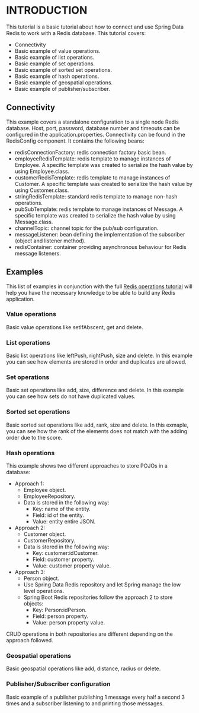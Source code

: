 # INTRODUCTION
This tutorial is a basic tutorial about how to connect and use Spring Data Redis to work with a Redis database. This tutorial covers:
- Connectivity
- Basic example of value operations.
- Basic example of list operations.
- Basic example of set operations.
- Basic example of sorted set operations.
- Basic example of hash operations.
- Basic example of geospatial operations.
- Basic example of publisher/subscriber.

## Connectivity
This example covers a standalone configuration to a single node Redis database. Host, port, password, database number and timeouts can be configured in the application.properties. Connectivity can be found in the RedisConfig component. It contains the following beans:
- redisConnectionFactory: redis connection factory basic bean.
- employeeRedisTemplate: redis template to manage instances of Employee. A specific template was created to serialize the hash value by using Employee.class.
- customerRedisTemplate: redis template to manage instances of Customer. A specific template was created to serialize the hash value by using Customer.class.
- stringRedisTemplate: standard redis template to manage non-hash operations.
- pubSubTemplate: redis template to manage instances of Message. A specific template was created to serialize the hash value by using Message.class.
- channelTopic: channel topic for the pub/sub configuration.
- messageListener: bean defining the implementation of the subscriber (object and listener method).
- redisContainer: container providing asynchronous behaviour for Redis message listeners.

## Examples
This list of examples in conjunction with the full [Redis operations tutorial](https://github.com/ManuMyGit/CodingTutorials/blob/main/database/nosql/keyvalue/redis) will help you have the necessary knowledge to be able to build any Redis application.

### Value operations
Basic value operations like setIfAbscent, get and delete.

### List operations
Basic list operations like leftPush, rightPush, size and delete. In this example you can see how elements are stored in order and duplicates are allowed.

### Set operations
Basic set operations like add, size, difference and delete. In this example you can see how sets do not have duplicated values.

### Sorted set operations
Basic sorted set operations like add, rank, size and delete. In this exmaple, you can see how the rank of the elements does not match with the adding order due to the score.

### Hash operations
This example shows two different approaches to store POJOs in a database:
- Approach 1:
  - Employee object.
  - EmployeeRepository.
  - Data is stored in the following way:
    - Key: name of the entity.
    - Field: id of the entity.
    - Value: entity entire JSON.
- Approach 2:
  - Customer object.
  - CustomerRepository.
  - Data is stored in the following way:
    - Key: customer:idCustomer.
    - Field: customer property.
    - Value: customer property value.
- Approach 3:
  - Person object.
  - Use Spring Data Redis repository and let Spring manage the low level operations.
  - Spring Boot Redis repositories follow the approach 2 to store objects:
    - Key: Person:idPerson.
    - Field: person property.
    - Value: person property value.

CRUD operations in both repositories are different depending on the approach followed.

### Geospatial operations
Basic geospatial operations like add, distance, radius or delete.

### Publisher/Subscriber configuration
Basic example of a publisher publishing 1 message every half a second 3 times and a subscriber listening to and printing those messages.